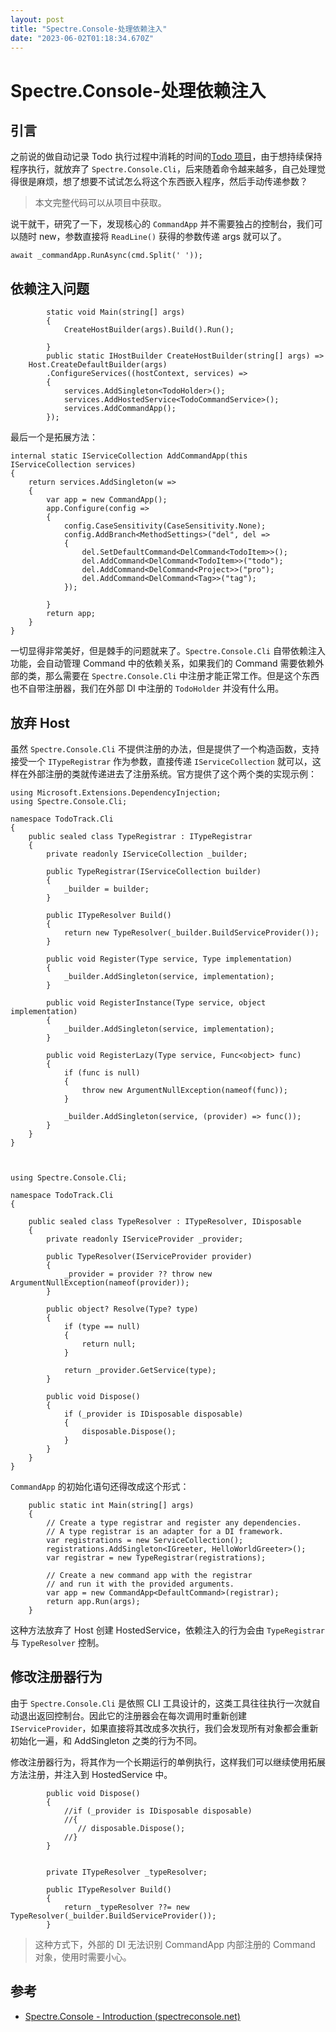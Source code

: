 ```yaml
---
layout: post
title: "Spectre.Console-处理依赖注入"
date: "2023-06-02T01:18:34.670Z"
---
```

Spectre.Console-处理依赖注入
======================

引言
--

之前说的做自动记录 Todo 执行过程中消耗的时间的[Todo 项目](https://github.com/circler3/TodoTrack)，由于想持续保持程序执行，就放弃了 `Spectre.Console.Cli`，后来随着命令越来越多，自己处理觉得很是麻烦，想了想要不试试怎么将这个东西嵌入程序，然后手动传递参数？

> 本文完整代码可以从项目中获取。

说干就干，研究了一下，发现核心的 `CommandApp` 并不需要独占的控制台，我们可以随时 new，参数直接将 `ReadLine()` 获得的参数传递 args 就可以了。

    await _commandApp.RunAsync(cmd.Split(' '));
    

依赖注入问题
------

            static void Main(string[] args)
            {
                CreateHostBuilder(args).Build().Run();
    
            }
            public static IHostBuilder CreateHostBuilder(string[] args) =>
        Host.CreateDefaultBuilder(args)
            .ConfigureServices((hostContext, services) =>
            {
                services.AddSingleton<TodoHolder>();
                services.AddHostedService<TodoCommandService>();
                services.AddCommandApp();
            });
    

最后一个是拓展方法：

    
    internal static IServiceCollection AddCommandApp(this IServiceCollection services)
    {
    	return services.AddSingleton(w =>
    	{
    		var app = new CommandApp();
    		app.Configure(config =>
    		{
    			config.CaseSensitivity(CaseSensitivity.None);
    			config.AddBranch<MethodSettings>("del", del =>
    			{
    				del.SetDefaultCommand<DelCommand<TodoItem>>();
    				del.AddCommand<DelCommand<TodoItem>>("todo");
    				del.AddCommand<DelCommand<Project>>("pro");
    				del.AddCommand<DelCommand<Tag>>("tag");
    			});
    		
    		}
    		return app;
    	}
    }
    

一切显得非常美好，但是棘手的问题就来了。`Spectre.Console.Cli` 自带依赖注入功能，会自动管理 Command 中的依赖关系，如果我们的 Command 需要依赖外部的类，那么需要在 `Spectre.Console.Cli` 中注册才能正常工作。但是这个东西也不自带注册器，我们在外部 DI 中注册的 `TodoHolder` 并没有什么用。

放弃 Host
-------

虽然 `Spectre.Console.Cli` 不提供注册的办法，但是提供了一个构造函数，支持接受一个 `ITypeRegistrar` 作为参数，直接传递 `IServiceCollection` 就可以，这样在外部注册的类就传递进去了注册系统。官方提供了这个两个类的实现示例：

    using Microsoft.Extensions.DependencyInjection;
    using Spectre.Console.Cli;
    
    namespace TodoTrack.Cli
    {
        public sealed class TypeRegistrar : ITypeRegistrar
        {
            private readonly IServiceCollection _builder;
    
            public TypeRegistrar(IServiceCollection builder)
            {
                _builder = builder;
            }
    
            public ITypeResolver Build()
            {
                return new TypeResolver(_builder.BuildServiceProvider());
            }
    
            public void Register(Type service, Type implementation)
            {
                _builder.AddSingleton(service, implementation);
            }
    
            public void RegisterInstance(Type service, object implementation)
            {
                _builder.AddSingleton(service, implementation);
            }
    
            public void RegisterLazy(Type service, Func<object> func)
            {
                if (func is null)
                {
                    throw new ArgumentNullException(nameof(func));
                }
    
                _builder.AddSingleton(service, (provider) => func());
            }
        }
    }
    
    

    using Spectre.Console.Cli;
    
    namespace TodoTrack.Cli
    {
    
        public sealed class TypeResolver : ITypeResolver, IDisposable
        {
            private readonly IServiceProvider _provider;
    
            public TypeResolver(IServiceProvider provider)
            {
                _provider = provider ?? throw new ArgumentNullException(nameof(provider));
            }
    
            public object? Resolve(Type? type)
            {
                if (type == null)
                {
                    return null;
                }
    
                return _provider.GetService(type);
            }
    
            public void Dispose()
            {
                if (_provider is IDisposable disposable)
                {
                    disposable.Dispose();
                }
            }
        }
    }
    

`CommandApp` 的初始化语句还得改成这个形式：

        public static int Main(string[] args)
        {
            // Create a type registrar and register any dependencies.
            // A type registrar is an adapter for a DI framework.
            var registrations = new ServiceCollection();
            registrations.AddSingleton<IGreeter, HelloWorldGreeter>();
            var registrar = new TypeRegistrar(registrations);
    
            // Create a new command app with the registrar
            // and run it with the provided arguments.
            var app = new CommandApp<DefaultCommand>(registrar);
            return app.Run(args);
        }
    

这种方法放弃了 Host 创建 HostedService，依赖注入的行为会由 `TypeRegistrar` 与 `TypeResolver` 控制。

修改注册器行为
-------

由于 `Spectre.Console.Cli` 是依照 CLI 工具设计的，这类工具往往执行一次就自动退出返回控制台。因此它的注册器会在每次调用时重新创建 `IServiceProvider`，如果直接将其改成多次执行，我们会发现所有对象都会重新初始化一遍，和 AddSingleton 之类的行为不同。

修改注册器行为，将其作为一个长期运行的单例执行，这样我们可以继续使用拓展方法注册，并注入到 HostedService 中。

            public void Dispose()
            {
                //if (_provider is IDisposable disposable)
                //{
                   // disposable.Dispose();
                //}
            }
    

            private ITypeResolver _typeResolver;
    
            public ITypeResolver Build()
            {
                return _typeResolver ??= new TypeResolver(_builder.BuildServiceProvider());
            }
    

> 这种方式下，外部的 DI 无法识别 CommandApp 内部注册的 Command 对象，使用时需要小心。

参考
--

*   [Spectre.Console - Introduction (spectreconsole.net)](https://spectreconsole.net/cli/introduction)